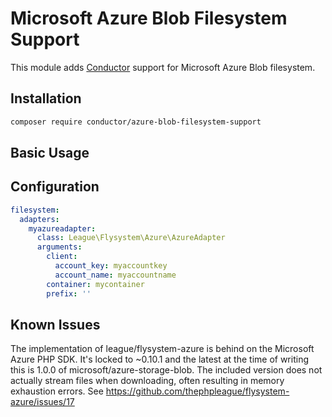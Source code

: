 Microsoft Azure Blob Filesystem Support
=======================================

This module adds [Conductor](https://github.com/conductorphp/conductor-core) 
support for Microsoft Azure Blob filesystem.

## Installation
```bash
composer require conductor/azure-blob-filesystem-support
```

## Basic Usage

<!-- @todo Add basic usage -->



## Configuration

```yaml
filesystem:
  adapters:
    myazureadapter:
      class: League\Flysystem\Azure\AzureAdapter
      arguments:
        client:
          account_key: myaccountkey
          account_name: myaccountname
        container: mycontainer
        prefix: ''
```

## Known Issues

The implementation of league/flysystem-azure is behind on the Microsoft Azure PHP SDK. It's locked to ~0.10.1 and the
latest at the time of writing this is 1.0.0 of microsoft/azure-storage-blob. The included version does not actually
stream files when downloading, often resulting in memory exhaustion errors. See
https://github.com/thephpleague/flysystem-azure/issues/17
